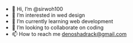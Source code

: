 - 👋 Hi, I’m @sirwoh100
- 👀 I’m interested in wed design
- 🌱 I’m currently learning web development
- 💞️ I’m looking to collaborate on coding
- 📫 How to reach me denoshadrack@gmail.com

<!---
sirwoh100/sirwoh100 is a ✨ special ✨ repository because its `README.md` (this file) appears on your GitHub profile.
You can click the Preview link to take a look at your changes.
--->
